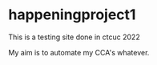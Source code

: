 # happeningproject1
This is a testing site done in ctcuc 2022

My aim is to automate my CCA's whatever.
